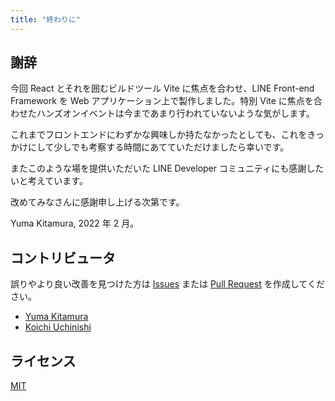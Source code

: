 ```yaml
---
title: "終わりに"
---
```


<!--まとめの一言を書く-->

## 謝辞

今回 React とそれを囲むビルドツール Vite に焦点を合わせ、LINE Front-end Framework を Web アプリケーション上で製作しました。特別 Vite に焦点を合わせたハンズオンイベントは今まであまり行われていないような気がします。

これまでフロントエンドにわずかな興味しか持たなかったとしても、これをきっかけにして少しでも考察する時間にあてていただけましたら幸いです。

またこのような場を提供いただいた LINE Developer コミュニティにも感謝したいと考えています。

改めてみなさんに感謝申し上げる次第です。

Yuma Kitamura, 2022 年 2 月。

## コントリビュータ

誤りやより良い改善を見つけた方は [Issues](https://github.com/jiyuujin/vite-react-liff/issues) または [Pull Request](https://github.com/jiyuujin/vite-react-liff/pulls) を作成してください。

- [Yuma Kitamura](https://github.com/jiyuujin)
- [Koichi Uchinishi](https://github.com/4geru)

## ライセンス

[MIT](https://opensource.org/licenses/MIT)
